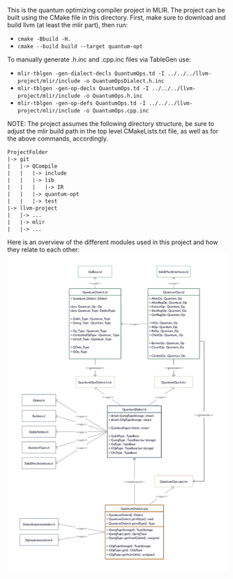 This is the quantum optimizing compiler project in MLIR.
The project can be built using the CMake file in this directory.
First, make sure to download and build llvm (at least the mlir part),
then run:
* `cmake -Bbuild -H.`
* `cmake --build build --target quantum-opt`

To manually generate .h.inc and .cpp.inc files via TableGen use:
* `mlir-tblgen -gen-dialect-decls QuantumOps.td -I ../../../llvm-project/mlir/include -o QuantumOpsDialect.h.inc`
* `mlir-tblgen -gen-op-decls QuantumOps.td -I ../../../llvm-project/mlir/include -o QuantumOps.h.inc`
* `mlir-tblgen -gen-op-defs QuantumOps.td -I ../../../llvm-project/mlir/include -o QuantumOps.cpp.inc`

NOTE: The project assumes the following directory structure, be sure to adjust the mlir build path in the top level CMakeLists.txt file, as well as for the above commands, accordingly.
```
ProjectFolder
|-> git
|   |-> QCompile
|   |   |-> include
|   |   |-> lib
|   |   |   |-> IR
|   |   |-> quantum-opt
|   |   |-> test
|-> llvm-project
|   |-> ...
|   |-> mlir
|   |-> ...
```

Here is an overview of the different modules used in this project and how they relate to each other:
![](Hierarchy.png)
